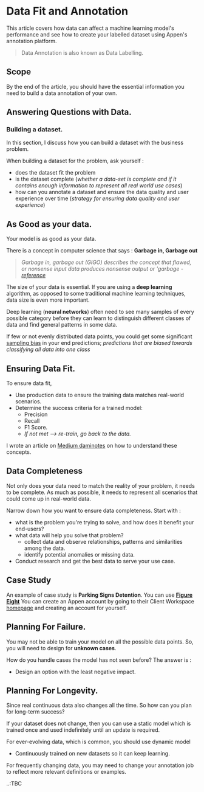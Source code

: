# Data Fit and Annotation

This article covers how data can affect a machine learning model's performance and see how to create your labelled dataset using Appen's annotation platform.

> Data Annotation is also known as Data Labelling.

## Scope

By the end of the article, you should have the essential information you need to build a data annotation of your own.

## Answering Questions with Data.

### Building a dataset.

In this section, I discuss how you can build a dataset with the business problem.

When building a dataset for the problem, ask yourself :

- does the dataset fit the problem
- is the dataset complete (_whether a data-set is complete and if it contains enough information to represent all real world use cases_)
- how can you annotate a dataset and ensure the data quality and user experience over time (_strategy for ensuring data quality and user experience_)

## As Good as your data.

Your model is as good as your data.

There is a concept in computer science that says :
**Garbage in, Garbage out**

> _Garbage in, garbage out (GIGO) describes the concept that flawed, or nonsense input data produces nonsense output or 'garbage - [reference](https://en.wikipedia.org/wiki/Garbage_in,_garbage_out)_

The size of your data is essential. If you are using a **deep learning** algorithm, as opposed to some traditional machine learning techniques, data size is even more important.

Deep learning (**neural networks**) often need to see many samples of every possible category before they can learn to distinguish different classes of data and find general patterns in some data.

If few or not evenly distributed data points, you could get some significant [sampling bias](https://en.wikipedia.org/wiki/Sampling_bias) in your end predictions; _predictions that are biased towards classifying all data into one class_

## Ensuring Data Fit.

To ensure data fit,

- Use production data to ensure the training data matches real-world scenarios.
- Determine the success criteria for a trained model:
  - Precision
  - Recall
  - F1 Score.
  - _If not met --> re-train, go back to the data._

I wrote an article on [Medium daminotes](https://daminotes.medium.com/understanding-precision-recall-f1-score-and-confusion-matrix-b701659b9a21) on how to understand these concepts.

## Data Completeness

Not only does your data need to match the reality of your problem, it needs to be complete. As much as possible, it needs to represent all scenarios that could come up in real-world data.

Narrow down how you want to ensure data completeness.
Start with :

- what is the problem you're trying to solve, and how does it benefit your end-users?
- what data will help you solve that problem?
  - collect data and observe relationships, patterns and similarities among the data.
  - identify potential anomalies or missing data.
- Conduct research and get the best data to serve your use case.

## Case Study

An example of case study is **Parking Signs Detention**.
You can use **[Figure Eight](https://www.figure-eight.com/platform/)**
You can create an Appen account by going to their Client Workspace [homepage](https://client.appen.com/users/new) and creating an account for yourself.

## Planning For Failure.

You may not be able to train your model on all the possible data points.
So, you will need to design for **unknown cases**.

How do you handle cases the model has not seen before?
The answer is :

- Design an option with the least negative impact.

## Planning For Longevity.

Since real continuous data also changes all the time.
So how can you plan for long-term success?

If your dataset does not change, then you can use a static model which is trained once and used indefinitely until an update is required.

For ever-evolving data, which is common, you should use dynamic model

- Continuously trained on new datasets so it can keep learning.

For frequently changing data, you may need to change
your annotation job to reflect more relevant definitions or examples.

..:TBC
